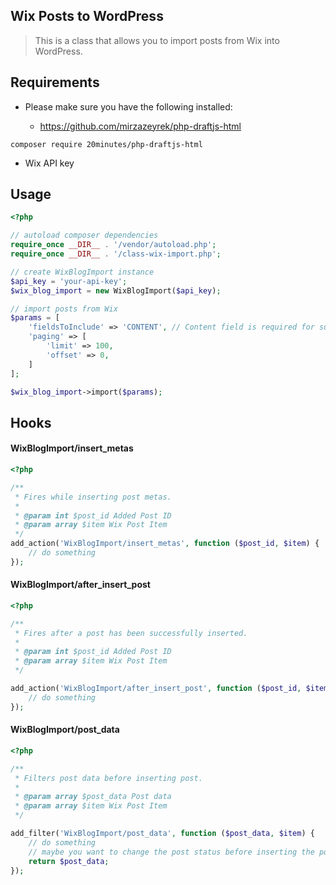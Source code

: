 ## Wix Posts to WordPress

> This is a class that allows you to import posts from Wix into WordPress.

## Requirements

- Please make sure you have the following installed:

  - https://github.com/mirzazeyrek/php-draftjs-html

`composer require 20minutes/php-draftjs-html`

- Wix API key

## Usage

```php
<?php

// autoload composer dependencies
require_once __DIR__ . '/vendor/autoload.php';
require_once __DIR__ . '/class-wix-import.php';

// create WixBlogImport instance
$api_key = 'your-api-key';
$wix_blog_import = new WixBlogImport($api_key);

// import posts from Wix
$params = [
    'fieldsToInclude' => 'CONTENT', // Content field is required for successful import
    'paging' => [
        'limit' => 100,
        'offset' => 0,
    ]
];

$wix_blog_import->import($params);
```

## Hooks

#### WixBlogImport/insert_metas

```php
<?php

/**
 * Fires while inserting post metas.
 *
 * @param int $post_id Added Post ID
 * @param array $item Wix Post Item
 */
add_action('WixBlogImport/insert_metas', function ($post_id, $item) {
    // do something
});
```

#### WixBlogImport/after_insert_post

```php
<?php

/**
 * Fires after a post has been successfully inserted.
 *
 * @param int $post_id Added Post ID
 * @param array $item Wix Post Item
 */

add_action('WixBlogImport/after_insert_post', function ($post_id, $item) {
    // do something
});
```

#### WixBlogImport/post_data

```php
<?php

/**
 * Filters post data before inserting post.
 *
 * @param array $post_data Post data
 * @param array $item Wix Post Item
 */

add_filter('WixBlogImport/post_data', function ($post_data, $item) {
    // do something
    // maybe you want to change the post status before inserting the post.
    return $post_data;
});
```
